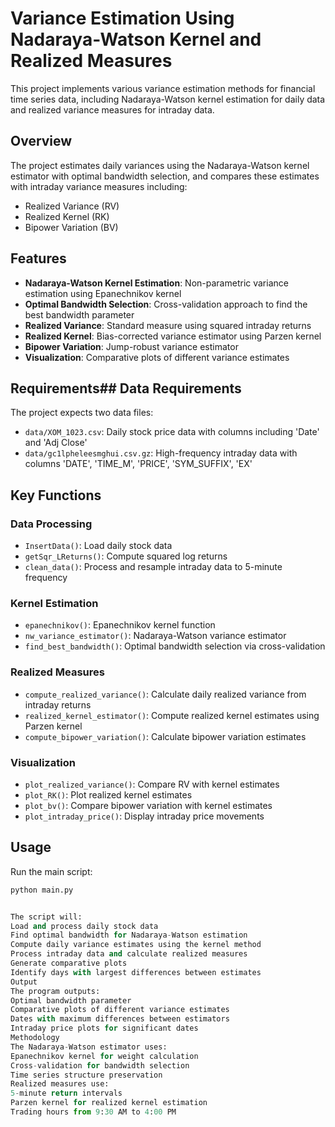 # Variance Estimation Using Nadaraya-Watson Kernel and Realized Measures

This project implements various variance estimation methods for financial time series data, including Nadaraya-Watson kernel estimation for daily data and realized variance measures for intraday data.

## Overview

The project estimates daily variances using the Nadaraya-Watson kernel estimator with optimal bandwidth selection, and compares these estimates with intraday variance measures including:
- Realized Variance (RV)
- Realized Kernel (RK)
- Bipower Variation (BV)

## Features

- **Nadaraya-Watson Kernel Estimation**: Non-parametric variance estimation using Epanechnikov kernel
- **Optimal Bandwidth Selection**: Cross-validation approach to find the best bandwidth parameter
- **Realized Variance**: Standard measure using squared intraday returns
- **Realized Kernel**: Bias-corrected variance estimator using Parzen kernel
- **Bipower Variation**: Jump-robust variance estimator
- **Visualization**: Comparative plots of different variance estimates

## Requirements## Data Requirements

The project expects two data files:
- `data/XOM_1023.csv`: Daily stock price data with columns including 'Date' and 'Adj Close'
- `data/gc1lpheleesmghui.csv.gz`: High-frequency intraday data with columns 'DATE', 'TIME_M', 'PRICE', 'SYM_SUFFIX', 'EX'

## Key Functions

### Data Processing
- `InsertData()`: Load daily stock data
- `getSqr_LReturns()`: Compute squared log returns
- `clean_data()`: Process and resample intraday data to 5-minute frequency

### Kernel Estimation
- `epanechnikov()`: Epanechnikov kernel function
- `nw_variance_estimator()`: Nadaraya-Watson variance estimator
- `find_best_bandwidth()`: Optimal bandwidth selection via cross-validation

### Realized Measures
- `compute_realized_variance()`: Calculate daily realized variance from intraday returns
- `realized_kernel_estimator()`: Compute realized kernel estimates using Parzen kernel
- `compute_bipower_variation()`: Calculate bipower variation estimates

### Visualization
- `plot_realized_variance()`: Compare RV with kernel estimates
- `plot_RK()`: Plot realized kernel estimates
- `plot_bv()`: Compare bipower variation with kernel estimates
- `plot_intraday_price()`: Display intraday price movements

## Usage

Run the main script:

```python
python main.py


The script will:
Load and process daily stock data
Find optimal bandwidth for Nadaraya-Watson estimation
Compute daily variance estimates using the kernel method
Process intraday data and calculate realized measures
Generate comparative plots
Identify days with largest differences between estimates
Output
The program outputs:
Optimal bandwidth parameter
Comparative plots of different variance estimates
Dates with maximum differences between estimators
Intraday price plots for significant dates
Methodology
The Nadaraya-Watson estimator uses:
Epanechnikov kernel for weight calculation
Cross-validation for bandwidth selection
Time series structure preservation
Realized measures use:
5-minute return intervals
Parzen kernel for realized kernel estimation
Trading hours from 9:30 AM to 4:00 PM

